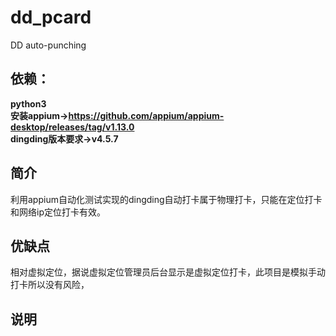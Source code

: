 # dd_pcard
DD auto-punching


## 依赖：
  **python3<br>
  安装appium->https://github.com/appium/appium-desktop/releases/tag/v1.13.0<br>
  dingding版本要求->v4.5.7<br>**

## 简介
  利用appium自动化测试实现的dingding自动打卡属于物理打卡，只能在定位打卡和网络ip定位打卡有效。
## 优缺点
  相对虚拟定位，据说虚拟定位管理员后台显示是虚拟定位打卡，此项目是模拟手动打卡所以没有风险，
## 说明
